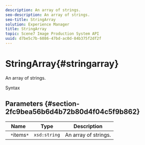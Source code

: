 ```yaml
---
description: An array of strings.
seo-description: An array of strings.
seo-title: StringArray
solution: Experience Manager
title: StringArray
topic: Scene7 Image Production System API
uuid: d7be5c7b-6086-47bd-ac0d-84b375f2df2f
---
```


# StringArray{#stringarray}

An array of strings.

 Syntax 

## Parameters {#section-2fc9bea56b6d4b72b80d4f04c5f9b862}

|  Name  | Type  | Description  |
|---|---|---|
|  ` *`items`*`  | `xsd:string`  | An array of strings.  |

